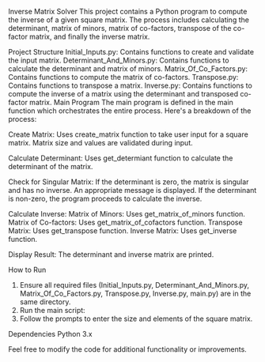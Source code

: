 Inverse Matrix Solver
This project contains a Python program to compute the inverse of a given square matrix. The process includes calculating the determinant, matrix of minors, matrix of co-factors, transpose of the co-factor matrix, and finally the inverse matrix.

Project Structure
Initial_Inputs.py: Contains functions to create and validate the input matrix.
Determinant_And_Minors.py: Contains functions to calculate the determinant and matrix of minors.
Matrix_Of_Co_Factors.py: Contains functions to compute the matrix of co-factors.
Transpose.py: Contains functions to transpose a matrix.
Inverse.py: Contains functions to compute the inverse of a matrix using the determinant and transposed co-factor matrix.
Main Program
The main program is defined in the main function which orchestrates the entire process. Here's a breakdown of the process:

Create Matrix:
Uses create_matrix function to take user input for a square matrix.
Matrix size and values are validated during input.

Calculate Determinant:
Uses get_determiant function to calculate the determinant of the matrix.

Check for Singular Matrix:
If the determinant is zero, the matrix is singular and has no inverse. An appropriate message is displayed.
If the determinant is non-zero, the program proceeds to calculate the inverse.

Calculate Inverse:
Matrix of Minors: Uses get_matrix_of_minors function.
Matrix of Co-factors: Uses get_matrix_of_cofactors function.
Transpose Matrix: Uses get_transpose function.
Inverse Matrix: Uses get_inverse function.

Display Result:
The determinant and inverse matrix are printed.

How to Run
1. Ensure all required files (Initial_Inputs.py, Determinant_And_Minors.py, Matrix_Of_Co_Factors.py, Transpose.py, Inverse.py, main.py) are in the same directory.
2. Run the main script:
3. Follow the prompts to enter the size and elements of the square matrix.

Dependencies
Python 3.x

Feel free to modify the code for additional functionality or improvements.
